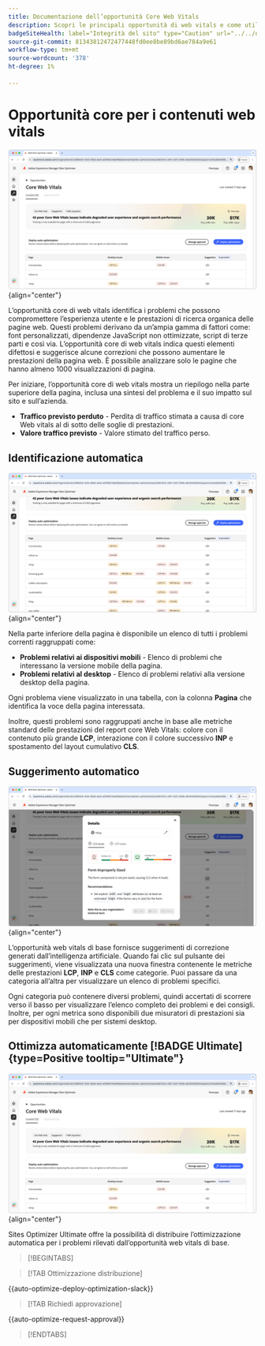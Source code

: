 ```yaml
---
title: Documentazione dell’opportunità Core Web Vitals
description: Scopri le principali opportunità di web vitals e come utilizzarle per migliorare l’acquisizione del traffico.
badgeSiteHealth: label="Integrità del sito" type="Caution" url="../../opportunity-types/site-health.md" tooltip="Integrità del sito"
source-git-commit: 81343812472477448fd0ee8be89bd6ae784a9e61
workflow-type: tm+mt
source-wordcount: '378'
ht-degree: 1%

---
```



# Opportunità core per i contenuti web vitals

![opportunità core web vitals](./assets/core-web-vitals/hero.png){align="center"}

L’opportunità core di web vitals identifica i problemi che possono compromettere l’esperienza utente e le prestazioni di ricerca organica delle pagine web. Questi problemi derivano da un’ampia gamma di fattori come: font personalizzati, dipendenze JavaScript non ottimizzate, script di terze parti e così via. L’opportunità core di web vitals indica questi elementi difettosi e suggerisce alcune correzioni che possono aumentare le prestazioni della pagina web. È possibile analizzare solo le pagine che hanno almeno 1000 visualizzazioni di pagina.

Per iniziare, l’opportunità core di web vitals mostra un riepilogo nella parte superiore della pagina, inclusa una sintesi del problema e il suo impatto sul sito e sull’azienda.

* **Traffico previsto perduto** - Perdita di traffico stimata a causa di core Web vitals al di sotto delle soglie di prestazioni.
* **Valore traffico previsto** - Valore stimato del traffico perso.

## Identificazione automatica

![Identificazione automatica dei contenuti Web principali](./assets/core-web-vitals/auto-identify.png){align="center"}

Nella parte inferiore della pagina è disponibile un elenco di tutti i problemi correnti raggruppati come:

* **Problemi relativi ai dispositivi mobili** - Elenco di problemi che interessano la versione mobile della pagina.
* **Problemi relativi al desktop** - Elenco di problemi relativi alla versione desktop della pagina.

Ogni problema viene visualizzato in una tabella, con la colonna **Pagina** che identifica la voce della pagina interessata.

Inoltre, questi problemi sono raggruppati anche in base alle metriche standard delle prestazioni del report core Web Vitals: colore con il contenuto più grande **LCP**, interazione con il colore successivo **INP** e spostamento del layout cumulativo **CLS**.

## Suggerimento automatico

![Suggerisci automaticamente l&#39;opportunità dei core Web vitals](./assets/core-web-vitals/auto-suggest.png){align="center"}

L’opportunità web vitals di base fornisce suggerimenti di correzione generati dall’intelligenza artificiale. Quando fai clic sul pulsante dei suggerimenti, viene visualizzata una nuova finestra contenente le metriche delle prestazioni **LCP**, **INP** e **CLS** come categorie. Puoi passare da una categoria all’altra per visualizzare un elenco di problemi specifici.

Ogni categoria può contenere diversi problemi, quindi accertati di scorrere verso il basso per visualizzare l’elenco completo dei problemi e dei consigli.  Inoltre, per ogni metrica sono disponibili due misuratori di prestazioni sia per dispositivi mobili che per sistemi desktop.

## Ottimizza automaticamente [!BADGE Ultimate]{type=Positive tooltip="Ultimate"}


![Opportunità di ottimizzazione automatica dei componenti Web principali](./assets/core-web-vitals/auto-optimize.png){align="center"}

Sites Optimizer Ultimate offre la possibilità di distribuire l’ottimizzazione automatica per i problemi rilevati dall’opportunità web vitals di base. <!--- TBD-need more in-depth and opportunity specific information here. What does the auto-optimization do?-->

>[!BEGINTABS]

>[!TAB Ottimizzazione distribuzione]

{{auto-optimize-deploy-optimization-slack}}

>[!TAB Richiedi approvazione]

{{auto-optimize-request-approval}}

>[!ENDTABS]

